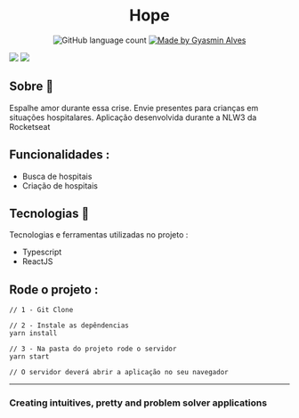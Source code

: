 
<h1 align="center">
   Hope
</h1>

<p align="center">
  <img alt="GitHub language count" src="https://img.shields.io/github/languages/count/GyAlves/Hope?color=purple">

  <a href="https://www.linkedin.com/in/gyasmin-assun%C3%A7%C3%A3o-223417180/">
    <img alt="Made by Gyasmin Alves" src="https://img.shields.io/badge/made%20by-Gyasmin%20Alves-purple">
  </a>

</p>


 <img src="https://ik.imagekit.io/am6iypeh5w/Home_V54pM04jJ.png" widht="200px" />
 <img src="https://ik.imagekit.io/am6iypeh5w/Home-Map_1UQsFzGDE.png" widht="200px" />



##  Sobre  📖
Espalhe amor durante essa crise. Envie presentes para crianças em situações hospitalares. Aplicação desenvolvida durante a NLW3 da Rocketseat 

## Funcionalidades :

- Busca de hospitais 
- Criação de hospitais

## Tecnologias  📱 

Tecnologias e ferramentas utilizadas no projeto :

- Typescript
- ReactJS


 ## Rode o projeto :
    
  ```   
  // 1 - Git Clone
  
  // 2 - Instale as depêndencias
  yarn install
  
  // 3 - Na pasta do projeto rode o servidor 
  yarn start
  
  // O servidor deverá abrir a aplicação no seu navegador

```

---

### Creating intuitives, pretty and problem solver applications

